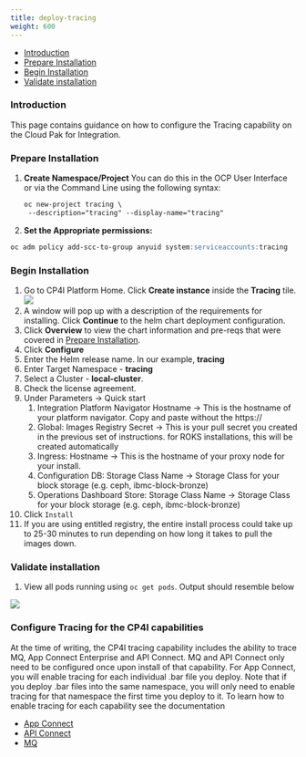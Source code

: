 ```yaml
---
title: deploy-tracing
weight: 600
---
```


- [Introduction](#introduction)
- [Prepare Installation](#prepare-installation)
- [Begin Installation](#begin-installation)
- [Validate installation](#validate-installation)

### Introduction
This page contains guidance on how to configure the Tracing capability on the Cloud Pak for Integration.

### Prepare Installation

1. **Create Namespace/Project**
   You can do this in the OCP User Interface or via the Command Line using the following syntax:   
   ``` md
   oc new-project tracing \
    --description="tracing" --display-name="tracing"
   ```
2. **Set the Appropriate permissions:**  
``` md
oc adm policy add-scc-to-group anyuid system:serviceaccounts:tracing
```
  
### Begin Installation
1. Go to CP4I Platform Home. Click **Create instance** inside the **Tracing** tile.    
![](2.tracing_nav.png)
1. A window will pop up with a description of the requirements for installing. Click **Continue** to the helm chart deployment configuration.
  2. Click **Overview** to view the chart information and pre-reqs that were covered in [Prepare Installation](#prepare-installation).
3. Click **Configure**
4. Enter the Helm release name. In our example, **tracing**
5. Enter Target Namespace - **tracing**
6. Select a Cluster - **local-cluster**.
7. Check the license agreement.
8. Under Parameters -> Quick start
   1. Integration Platform Navigator Hostname -> This is the hostname of your platform navigator.  Copy and paste without the https://
   2. Global: Images Registry Secret -> This is your pull secret you created in the previous set of instructions.  for ROKS installations, this will be created automatically
   3. Ingress: Hostname -> This is the hostname of your proxy node for your install.
   4. Configuration DB: Storage Class Name -> Storage Class for your block storage (e.g. ceph, ibmc-block-bronze)
   5. Operations Dashboard Store: Storage Class Name -> Storage Class for your block storage (e.g. ceph, ibmc-block-bronze)
9.  Click `Install`
10. If you are using entitled registry, the entire install process could take up to 25-30 minutes to run depending on how long it takes to pull the images down.


### Validate installation    

1. View all pods running using `oc get pods`.  Output should resemble below

![](3.tracing-pods.png)
   
### Configure Tracing for the CP4I capabilities

At the time of writing, the CP4I tracing capability includes the ability to trace MQ, App Connect Enterprise and API Connect.  MQ and API Connect only need to be configured once upon install of that capability.  For App Connect, you will enable tracing for each individual .bar file you deploy.  Note that if you deploy .bar files into the same namespace, you will only need to enable tracing for that namespace the first time you deploy to it.  To learn how to enable tracing for each capability see the documentation 

-  [App Connect](../deploy-integration)
-  [API Connect](../deploy-api-mgmt)
-  [MQ](../deploy-queue-manager)
